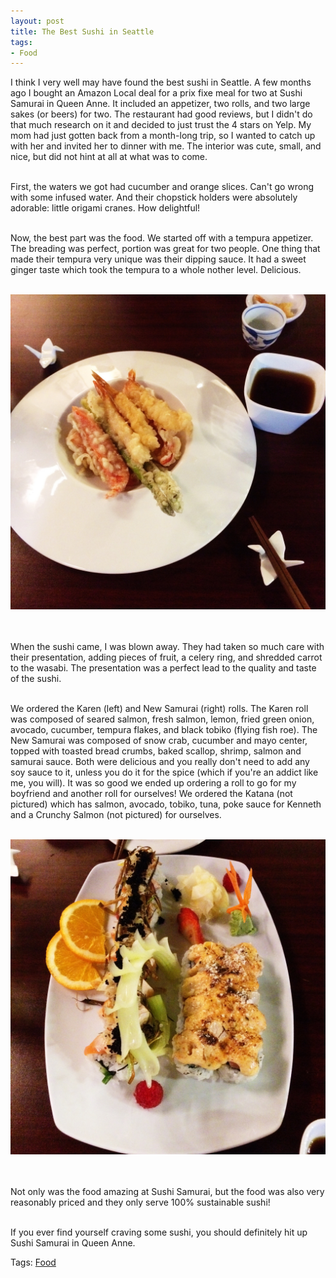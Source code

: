 ```yaml
---
layout: post
title: The Best Sushi in Seattle
tags:
- Food
---
```


I think I very well may have found the best sushi in Seattle. A few months ago I bought an Amazon Local deal for a prix fixe meal for two at Sushi Samurai in Queen Anne. It included an appetizer, two rolls, and two large sakes (or beers) for two. The restaurant had good reviews, but I didn't do that much research on it and decided to just trust the 4 stars on Yelp. My mom had just gotten back from a month-long trip, so I wanted to catch up with her and invited her to dinner with me. The interior was cute, small, and nice, but did not hint at all at what was to come.<BR><BR>

First, the waters we got had cucumber and orange slices. Can't go wrong with some infused water. And their chopstick holders were absolutely adorable: little origami cranes. How delightful!<BR><BR>

Now, the best part was the food. We started off with a tempura appetizer. The breading was perfect, portion was great for two people. One thing that made their tempura very unique was their dipping sauce. It had a sweet ginger taste which took the tempura to a whole nother level. Delicious.<BR><BR>

<center><img src="/images/sushi.JPG" alt="sushi" class="post_img"></center><BR><BR>

When the sushi came, I was blown away. They had taken so much care with their presentation, adding pieces of fruit, a celery ring, and shredded carrot to the wasabi. The presentation was a perfect lead to the quality and taste of the sushi.<BR><BR>

We ordered the Karen (left) and New Samurai (right) rolls. The Karen roll was composed of seared salmon, fresh salmon, lemon, fried green onion, avocado, cucumber, tempura flakes, and black tobiko (flying fish roe). The New Samurai was composed of snow crab, cucumber and mayo center, topped with
toasted bread crumbs, baked scallop, shrimp, salmon
and samurai sauce. Both were delicious and you really don't need to add any soy sauce to it, unless you do it for the spice (which if you're an addict like me, you will). It was so good we ended up ordering a roll to go for my boyfriend and another roll for ourselves! We ordered the Katana (not pictured) which has salmon, avocado, tobiko, tuna, poke sauce for Kenneth and a Crunchy Salmon (not pictured) for ourselves.<BR><BR>

<center><img src="/images/sushi2.JPG" alt="sushi2" class="post_img"></center><BR><BR>

Not only was the food amazing at Sushi Samurai, but the food was also very reasonably priced and they only serve 100% sustainable sushi!<BR><BR>

If you ever find yourself craving some sushi, you should definitely hit up Sushi Samurai in Queen Anne.

Tags: <a href="/tags/#food">Food</a>